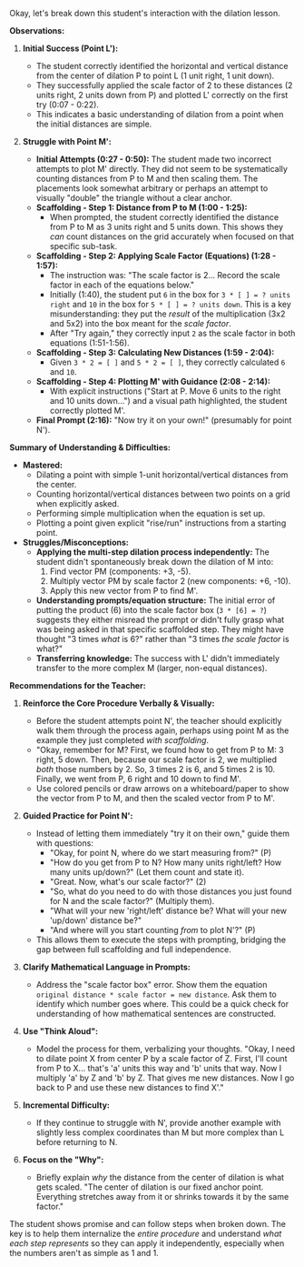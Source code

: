Okay, let's break down this student's interaction with the dilation lesson.

**Observations:**

1.  **Initial Success (Point L'):**
    *   The student correctly identified the horizontal and vertical distance from the center of dilation P to point L (1 unit right, 1 unit down).
    *   They successfully applied the scale factor of 2 to these distances (2 units right, 2 units down from P) and plotted L' correctly on the first try (0:07 - 0:22).
    *   This indicates a basic understanding of dilation from a point when the initial distances are simple.

2.  **Struggle with Point M':**
    *   **Initial Attempts (0:27 - 0:50):** The student made two incorrect attempts to plot M' directly. They did not seem to be systematically counting distances from P to M and then scaling them. The placements look somewhat arbitrary or perhaps an attempt to visually "double" the triangle without a clear anchor.
    *   **Scaffolding - Step 1: Distance from P to M (1:00 - 1:25):**
        *   When prompted, the student correctly identified the distance from P to M as 3 units right and 5 units down. This shows they *can* count distances on the grid accurately when focused on that specific sub-task.
    *   **Scaffolding - Step 2: Applying Scale Factor (Equations) (1:28 - 1:57):**
        *   The instruction was: "The scale factor is 2... Record the scale factor in each of the equations below."
        *   Initially (1:40), the student put `6` in the box for `3 * [ ] = ? units right` and `10` in the box for `5 * [ ] = ? units down`. This is a key misunderstanding: they put the *result* of the multiplication (3x2 and 5x2) into the box meant for the *scale factor*.
        *   After "Try again," they correctly input `2` as the scale factor in both equations (1:51-1:56).
    *   **Scaffolding - Step 3: Calculating New Distances (1:59 - 2:04):**
        *   Given `3 * 2 = [ ]` and `5 * 2 = [ ]`, they correctly calculated `6` and `10`.
    *   **Scaffolding - Step 4: Plotting M' with Guidance (2:08 - 2:14):**
        *   With explicit instructions ("Start at P. Move 6 units to the right and 10 units down...") and a visual path highlighted, the student correctly plotted M'.
    *   **Final Prompt (2:16):** "Now try it on your own!" (presumably for point N').

**Summary of Understanding & Difficulties:**

*   **Mastered:**
    *   Dilating a point with simple 1-unit horizontal/vertical distances from the center.
    *   Counting horizontal/vertical distances between two points on a grid when explicitly asked.
    *   Performing simple multiplication when the equation is set up.
    *   Plotting a point given explicit "rise/run" instructions from a starting point.
*   **Struggles/Misconceptions:**
    *   **Applying the multi-step dilation process independently:** The student didn't spontaneously break down the dilation of M into:
        1.  Find vector PM (components: +3, -5).
        2.  Multiply vector PM by scale factor 2 (new components: +6, -10).
        3.  Apply this new vector from P to find M'.
    *   **Understanding prompts/equation structure:** The initial error of putting the product (6) into the scale factor box (`3 * [6] = ?`) suggests they either misread the prompt or didn't fully grasp what was being asked in that specific scaffolded step. They might have thought "3 times *what* is 6?" rather than "3 times *the scale factor* is what?"
    *   **Transferring knowledge:** The success with L' didn't immediately transfer to the more complex M (larger, non-equal distances).

**Recommendations for the Teacher:**

1.  **Reinforce the Core Procedure Verbally & Visually:**
    *   Before the student attempts point N', the teacher should explicitly walk them through the process again, perhaps using point M as the example they just completed *with scaffolding*.
    *   "Okay, remember for M? First, we found how to get from P to M: 3 right, 5 down. Then, because our scale factor is 2, we multiplied *both* those numbers by 2. So, 3 times 2 is 6, and 5 times 2 is 10. Finally, we went from P, 6 right and 10 down to find M'.
    *   Use colored pencils or draw arrows on a whiteboard/paper to show the vector from P to M, and then the scaled vector from P to M'.

2.  **Guided Practice for Point N':**
    *   Instead of letting them immediately "try it on their own," guide them with questions:
        *   "Okay, for point N, where do we start measuring from?" (P)
        *   "How do you get from P to N? How many units right/left? How many units up/down?" (Let them count and state it).
        *   "Great. Now, what's our scale factor?" (2)
        *   "So, what do you need to do with those distances you just found for N and the scale factor?" (Multiply them).
        *   "What will your new 'right/left' distance be? What will your new 'up/down' distance be?"
        *   "And where will you start counting *from* to plot N'?" (P)
    *   This allows them to execute the steps with prompting, bridging the gap between full scaffolding and full independence.

3.  **Clarify Mathematical Language in Prompts:**
    *   Address the "scale factor box" error. Show them the equation `original distance * scale factor = new distance`. Ask them to identify which number goes where. This could be a quick check for understanding of how mathematical sentences are constructed.

4.  **Use "Think Aloud":**
    *   Model the process for them, verbalizing your thoughts. "Okay, I need to dilate point X from center P by a scale factor of Z. First, I'll count from P to X... that's 'a' units this way and 'b' units that way. Now I multiply 'a' by Z and 'b' by Z. That gives me new distances. Now I go back to P and use these new distances to find X'."

5.  **Incremental Difficulty:**
    *   If they continue to struggle with N', provide another example with slightly less complex coordinates than M but more complex than L before returning to N.

6.  **Focus on the "Why":**
    *   Briefly explain *why* the distance from the center of dilation is what gets scaled. "The center of dilation is our fixed anchor point. Everything stretches away from it or shrinks towards it by the same factor."

The student shows promise and can follow steps when broken down. The key is to help them internalize the *entire procedure* and understand *what each step represents* so they can apply it independently, especially when the numbers aren't as simple as 1 and 1.